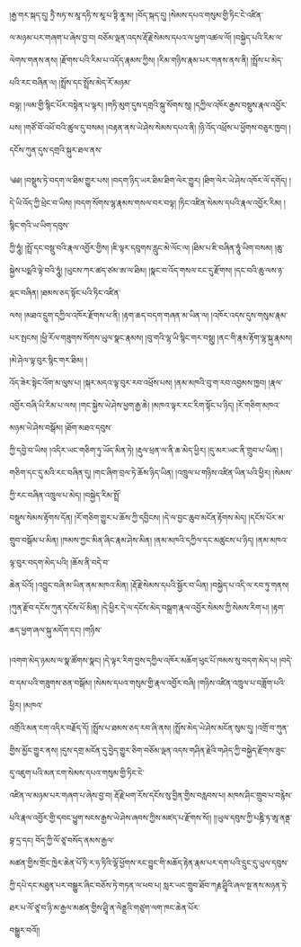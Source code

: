 ﻿  
།རྒྱ་གར་སྐད་དུ། ཏྲཻ་སཏ་ས་མཱ་དཧི་ས་མཱ་པ་ཏྟི་ནཱ་མ། །བོད་སྐད་དུ། །སེམས་དཔའ་གསུམ་གྱི་ཏིང་ངེ་འཛིན་  
ལ་མཉམ་པར་གཞག་པ་ཞེས་བྱ་བ། བཅོམ་ལྡན་འདས་རྡོ་རྗེ་སེམས་དཔའ་ལ་ཕྱག་འཚལ་ལོ། །བསྐྱེད་པའི་རིམ་ལ་ལེགས་གནས་ནས། །རྫོགས་པའི་རིམ་པ་འདོད་རྣམས་ཀྱིས། །རིམ་གཉིས་རྣམ་པར་གནས་ནས་ནི། །སྤྲོས་པ་མེད་པའི་རང་བཞིན་ལ། །སྤྲོས་དང་སྤྲོས་མེད་རོ་མཉམ་  
བལྟ། །ལམ་གྱི་སྙིང་པོར་བསྟེན་པ་ལྟར། །གཏི་མུག་དུས་དགྲའི་སྐུ་སོགས་སུ། །དཀྱིལ་འཁོར་རྒྱས་བསྡུས་རྣལ་འབྱོར་པས། །གཙོ་བོ་འཕོ་བའི་ཚུལ་དུ་བསམ། །བརྟན་ནས་ཡེ་ཤེས་སེམས་དཔའ་ནི། །ཉི་འོད་འཕྲོས་པ་ཕྱོགས་བཅུར་ཁྱབ། །དངོས་ཀུན་དུས་དགྲའི་སྐུར་ཐལ་ནས་  
  
༄༅། །བསྡུས་ཏེ་བདག་ལ་ཐིམ་གྱུར་པས། །བདག་ཉིད་ཡར་ཐིམ་ཐིག་ལེར་གྱུར། །ཐིག་ལེར་ཡེ་ཤེས་འཁོར་ལོ་དགོད། །དེ་ཡི་འོད་ཀྱི་ཕྲེང་བ་ཡིས། །བདག་སོགས་ལྷ་རྣམས་གསལ་བར་བལྟ། །ཏིང་འཛིན་སེམས་དཔའི་རྣལ་འབྱོར་རིམ། །སྙིང་གའི་ཡ་ཡིག་དབུས་  
ཀྱི་ཧཱུཾ། །སྤྲོ་དང་བསྡུ་བའི་རྣལ་འབྱོར་གྱིས། །ཇི་ལྟར་དབུགས་རླུང་མེ་ལོང་ལ། །ཐིམ་པ་ཇི་བཞིན་ཧཱུཾ་ཡིག་བསམ། །ཆུ་སྐྱེས་པདྨའི་ལྟེ་བའི་ཧཱུཾ། །ཡུངས་ཀར་ཚད་ཙམ་ཨ་ལ་ཐིམ། །སྣང་བ་འོད་གསལ་ངང་དུ་རྫོགས། །དང་བའི་ཆུ་ལས་ཉ་ལྡང་བཞིན། །ཐམས་ཅད་སྟོང་པའི་ཏིང་འཛིན་  
ལས། །མཐའ་དྲུག་དཀྱིལ་འཁོར་རྫོགས་པ་ནི། །རྟག་ཆད་བདག་གཞན་མ་ཡིན་ལ། །འཁོར་འདས་དུས་གསུམ་རྣམ་པར་སྤངས། །ཕྱི་རོལ་གཟུགས་སོགས་ཡུལ་སྣང་རྣམས། །བུ་གའི་ལྷ་ཡི་སྙིང་གར་བསྡུ། །ནང་གི་རྣམ་རྟོག་ལྷ་སྐུ་རྣམས། །མེ་ཤེལ་ལྟ་བུར་སྙིང་གར་ཐིམ། །  
འོད་ཟེར་སྟེང་འོག་མ་ལུས་པ། །སྐར་མདའ་ལྟ་བུར་རབ་འཕྲོས་པས། །ནམ་མཁའི་བུ་ག་རབ་འབྱམས་ཁྱབ། །རྣལ་འབྱོར་བཞི་ཡི་རིམ་པ་ལས། །གང་སྐྱེས་ཡེ་ཤེས་ཕྱག་རྒྱ་ཆེ། །མཁའ་ལྟར་རང་རིག་སྟོང་པ་ཉིད། །རོ་གཅིག་མཁའ་མཉམ་ཡེ་ཤེས་བསྒོམ། །ཐོག་མཐའ་དབུས་  
ཀྱི་དབྱེ་བ་ཡིས། །འདིར་ཡང་གཅིག་ཏུ་ཡོད་མིན་ཏེ། །རྡུལ་ཕྲན་ལ་ནི་ཆ་མེད་ཕྱིར། །དུ་མར་ཡང་ནི་གྲུབ་པ་ཡིན། །གཅིག་དང་དུ་མའི་རང་བཞིན་དུ། །གང་ཞིག་བྲལ་ཏེ་ཆོས་ཉིད་ཡིན། །འཁྲུལ་པ་གཉིས་འཛིན་ཡིན་པའི་ཕྱིར། །སེམས་ཀྱི་རང་བཞིན་འཁྲུལ་པ་མེད། །བསྐྱེད་རིམ་སྤྲོ་  
བསྡུས་སེམས་རྟོགས་དོན། །རོ་གཅིག་གྱུར་པ་ཆོས་ཀྱི་དབྱིངས། །དེ་ལ་བྱང་ཆུབ་མངོན་རྟོགས་མེད། །དངོས་པོར་མ་གྲུབ་བསྒོམ་པ་མིན། །ཁམས་ཀྱང་མིན་ཞིང་རྣམ་ཤེས་མིན། །ནམ་མཁའི་དཀྱིལ་དང་མཚུངས་པ་ཉིད། །ནམ་མཁའ་ལྟ་བུར་བདག་མེད་པའི། །ཆོས་ནི་བདེ་བ་  
ཆེན་པོའོ། །འབྱུང་བཞི་མ་ཡིན་ནམ་མཁའ་མིན། །རྡོ་རྗེ་སེམས་དཔའི་སྦྱོར་བ་ཡིན། །བསྐྱེད་པ་འདི་ལ་རབ་ཏུ་གནས། །ཀུན་རྫོབ་དངོས་ཀུན་དངོས་པོ་མིན། །དེ་ཕྱིར་དེ་ལ་དངོས་མེད་བསྒྲག་རྣལ་འབྱོར་སེམས་ཀྱི་སེམས་རིག་པ། །རྟག་ཆད་ཕྱག་ཞལ་སྐུ་མདོག་དང། །གཉིས་  
  
།འགག་མེད་ཉམས་ལ་སྣ་ཚོགས་སྣང། །དེ་ལྟར་རིག་བྱས་དཀྱིལ་འཁོར་མཆོག་ཕུང་པོ་ཁམས་སུ་བདག་མེད་པ། །བདེ་བ་དམ་པའི་གཟུགས་ཅན་བསྒོམ། །སེམས་དཔའ་གསུམ་གྱི་རྣལ་འབྱོར་བཞི། །གཉིས་འཛིན་འཁྲུལ་པ་བཟློག་པའི་ཕྱིར། །མཁའ་  
འགྲོའི་མན་ངག་འདིར་བརྗོད་དོ། །སྤྲོས་པ་ཐམས་ཅད་རབ་ཞི་ནས། །སྤྲོས་མེད་ཡེ་ཤེས་མངོན་སུམ་དུ། །འགྲོ་བ་ཀུན་གྱིས་མྱོང་གྱུར་ནས། །དུས་དགྲ་མངོན་དུ་བྱེད་གྱུར་ཅིག་བཅོམ་ལྡན་འདས་གཤིན་རྗེའི་གཤེད་ཀྱི་བསྐྱེད་རྫོགས་ཟུང་དུ་འཇུག་པའི་མན་ངག་སེམས་དཔའ་གསུམ་གྱི་ཏིང་ངེ་  
འཛིན་ལ་མཉམ་པར་གཞག་པ་ཞེས་བྱ་བ། རྡོ་རྗེ་ཕག་རོས་དངོས་སུ་བྱིན་གྱིས་བརླབས་པ། མཁས་ཤིང་གྲུབ་པ་བརྙེས་པའི་རྣལ་འབྱོར་གྱི་དབང་ཕྱུག་སངས་རྒྱས་ཡེ་ཤེས་ཞབས་ཀྱིས་མཛད་པ་རྫོགས་སོ།། །།ཡུལ་དབུས་ཀྱི་པཎྜི་ཏ་ཨཱ་ནནྡ་བྷ་དྲ་དང། བོད་ཀྱི་ལོ་ཙཱ་བསོད་ནམས་རྒྱལ་  
མཚན་གྱིས་གྲོང་ཁྱེར་ཆེན་པོ་ཏི་ར་ཧ་ཏིའི་ལྷོ་ཕྱོགས་རང་བྱུང་གི་མཆོད་རྟེན་རྣམ་པར་དག་པའི་དྲུང་དུ་ཡུལ་དབུས་ཀྱི་དཔེ་དང་མཐུན་པར་བསྒྱུར་ཞིང་བཅོས་ཏེ་གཏན་ལ་ཕབ་པ། སླར་ཡང་གྲུབ་ཐོབ་ཀརྞ་ཤྲཱིའི་ཞལ་སྔ་ནས་མཉན་ཏེ་ཐར་པ་ལོ་ཙཱ་བ་ཉི་མ་རྒྱལ་མཚན་གྱིས་ཤྲཱི་ན་ལེནྡྲའི་གཙུག་ལག་ཁང་ཆེན་པོར་  
བསྒྱུར་བའོ།།  
  
  
